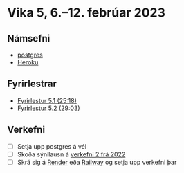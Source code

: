 # Vika 5, 6.–12. febrúar 2023

## Námsefni

- [postgres](../namsefni/11.postgres/)
- [Heroku](../namsefni/12.heroku/)

## Fyrirlestrar

- [Fyrirlestur 5.1 (25:18)](https://youtu.be/EVgP4iAvrZY)
- [Fyrirlestur 5.2 (29:03)](https://youtu.be/cOM09Lu4IxI)

## Verkefni

- [ ] Setja upp postgres á vél
- [ ] Skoða sýnilausn á [verkefni 2 frá 2022](https://github.com/vefforritun/vef2-2022-v2-synilausn)
- [ ] Skrá sig á [Render](https://render.com/) eða [Railway](https://railway.app/) og setja upp verkefni þar
